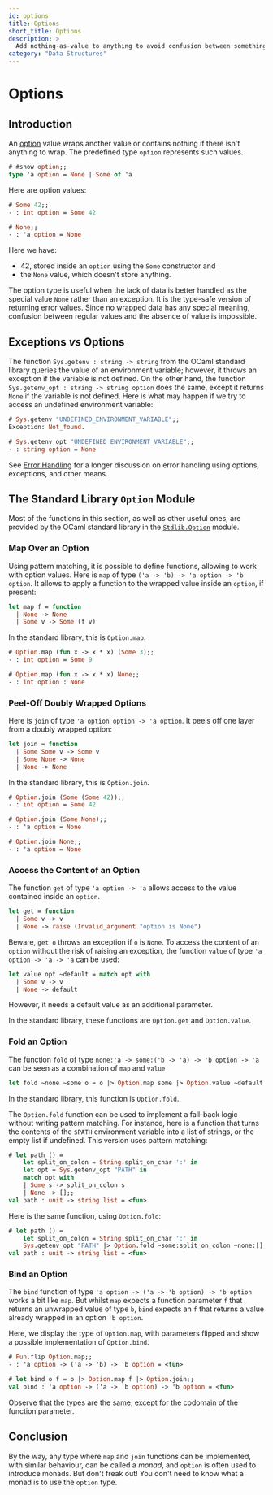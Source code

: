 ```yaml
---
id: options
title: Options
short_title: Options
description: >
  Add nothing-as-value to anything to avoid confusion between something and “no such thing“.
category: "Data Structures"
---
```


# Options

## Introduction

An [option](https://en.wikipedia.org/wiki/Option_type) value wraps another value or contains nothing if there isn't anything to wrap. The predefined type `option` represents such values.
<!-- $MDX non-deterministic=command -->
```ocaml
# #show option;;
type 'a option = None | Some of 'a
```

Here are option values:
```ocaml
# Some 42;;
- : int option = Some 42

# None;;
- : 'a option = None
```

Here we have:
* 42, stored inside an `option` using the `Some` constructor and
* the `None` value, which doesn't store anything.

The option type is useful when the lack of data is better handled as the special value `None` rather than an exception. It is the type-safe version of returning error values. Since no wrapped data has any special meaning, confusion between regular values and the absence of value is impossible.

## Exceptions _vs_ Options

The function `Sys.getenv : string -> string` from the OCaml standard library queries the value of an environment variable; however, it throws an exception if the variable is not defined. On the other hand, the function `Sys.getenv_opt : string -> string option` does the same, except it returns `None` if the variable is not defined. Here is what may happen if we try to access an undefined environment variable:
```ocaml
# Sys.getenv "UNDEFINED_ENVIRONMENT_VARIABLE";;
Exception: Not_found.

# Sys.getenv_opt "UNDEFINED_ENVIRONMENT_VARIABLE";;
- : string option = None
```

See [Error Handling](/docs/error-handling) for a longer discussion on error handling using options, exceptions, and other means.

## The Standard Library `Option` Module

Most of the functions in this section, as well as other useful ones, are provided by the OCaml standard library in the [`Stdlib.Option`](/api/Option.html) module.

### Map Over an Option

Using pattern matching, it is possible to define functions, allowing to work with option values. Here is `map` of type `('a -> 'b) -> 'a option -> 'b option`. It allows to apply a function to the wrapped value inside an `option`, if present:
```ocaml
let map f = function
  | None -> None
  | Some v -> Some (f v)
```

In the standard library, this is `Option.map`.
```ocaml
# Option.map (fun x -> x * x) (Some 3);;
- : int option = Some 9

# Option.map (fun x -> x * x) None;;
- : int option : None
```

### Peel-Off Doubly Wrapped Options

Here is `join` of type `'a option option -> 'a option`. It peels off one layer from a doubly wrapped option:

```ocaml
let join = function
  | Some Some v -> Some v
  | Some None -> None
  | None -> None
```

In the standard library, this is `Option.join`.
```ocaml
# Option.join (Some (Some 42));;
- : int option = Some 42

# Option.join (Some None);;
- : 'a option = None

# Option.join None;;
- : 'a option = None
```

### Access the Content of an Option

The function `get` of type `'a option -> 'a` allows access to the value contained inside an `option`.
```ocaml
let get = function
  | Some v -> v
  | None -> raise (Invalid_argument "option is None")
```

Beware, `get o` throws an exception if `o` is `None`. To access the content of an `option` without the risk of raising an exception, the function `value` of type `'a option -> 'a -> 'a` can be used:
```ocaml
let value opt ~default = match opt with
  | Some v -> v
  | None -> default
```

However, it needs a default value as an additional parameter.

In the standard library, these functions are `Option.get` and `Option.value`.

### Fold an Option

The function `fold` of type `none:'a -> some:('b -> 'a) -> 'b option -> 'a` can be seen as a combination of `map` and `value`
```ocaml
let fold ~none ~some o = o |> Option.map some |> Option.value ~default:none
```

In the standard library, this function is `Option.fold`.

The `Option.fold` function can be used to implement a fall-back logic without writing pattern matching. For instance, here is a function that turns the contents of the `$PATH` environment variable into a list of strings, or the empty list if undefined. This version uses pattern matching:
```ocaml
# let path () =
    let split_on_colon = String.split_on_char ':' in
    let opt = Sys.getenv_opt "PATH" in
    match opt with
    | Some s -> split_on_colon s
    | None -> [];;
val path : unit -> string list = <fun>
```

Here is the same function, using `Option.fold`:
```ocaml
# let path () =
    let split_on_colon = String.split_on_char ':' in
    Sys.getenv_opt "PATH" |> Option.fold ~some:split_on_colon ~none:[];;
val path : unit -> string list = <fun>
```

### Bind an Option

The `bind` function of type `'a option -> ('a -> 'b option) -> 'b option` works a bit like `map`. But whilst `map` expects a function parameter `f` that returns an unwrapped value of type `b`, `bind` expects an `f` that returns a value already wrapped in an option `'b option`.

Here, we display the type of `Option.map`, with parameters flipped and show a possible implementation of `Option.bind`.
```ocaml
# Fun.flip Option.map;;
- : 'a option -> ('a -> 'b) -> 'b option = <fun>

# let bind o f = o |> Option.map f |> Option.join;;
val bind : 'a option -> ('a -> 'b option) -> 'b option = <fun>
```

Observe that the types are the same, except for the codomain of the function parameter.

## Conclusion

By the way, any type where `map` and `join` functions can be implemented, with similar behaviour, can be called a _monad_, and `option` is often used to introduce monads. But don't freak out! You don't need to know what a monad is to use the `option` type.

